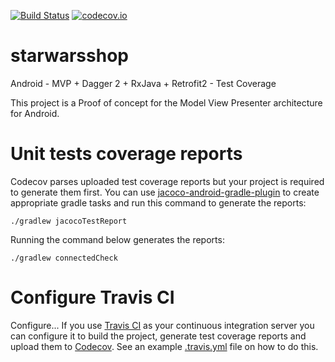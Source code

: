 [![Build Status](https://travis-ci.org/hernandazevedo/starwarsshop.svg?branch=master)](https://travis-ci.org/hernandazevedo/starwarsshop)
[![codecov.io](https://codecov.io/gh/hernandazevedo/starwarsshop/branch/master/graph/badge.svg)](https://codecov.io/gh/hernandazevedo/starwarsshop)
# starwarsshop
Android - MVP + Dagger 2 + RxJava + Retrofit2 - Test Coverage

This project is a Proof of concept for the Model View Presenter architecture for Android.

# Unit tests coverage reports

Codecov parses uploaded test coverage reports but your project is required to generate them first.
You can use [jacoco-android-gradle-plugin](https://github.com/arturdm/jacoco-android-gradle-plugin)
to create appropriate gradle tasks and run this command to generate the reports:

```
./gradlew jacocoTestReport
```

Running the command below generates the reports: 

```
./gradlew connectedCheck
```

# Configure Travis CI
Configure...
If you use [Travis CI](https://travis-ci.org) as your continuous integration server you can
configure it to build the project, generate test coverage reports and upload them to
[Codecov](https://codecov.io). See an example [.travis.yml](.travis.yml) file on how to do this.
